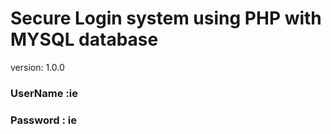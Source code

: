 # Secure Login system using PHP with MYSQL database
version: 1.0.0

### UserName :ie 

### Password : ie 


